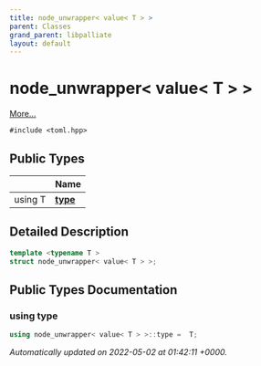```yaml
---
title: node_unwrapper< value< T > >
parent: Classes
grand_parent: libpalliate
layout: default
---
```


# node_unwrapper< value< T > >



 [More...](#detailed-description)


`#include <toml.hpp>`

## Public Types

|                | Name           |
| -------------- | -------------- |
| using T | **[type](/libpalliate/generated/Classes/structnode__unwrapper_3_01value_3_01T_01_4_01_4#using-type)**  |

## Detailed Description

```cpp
template <typename T >
struct node_unwrapper< value< T > >;
```

## Public Types Documentation

### using type

```cpp
using node_unwrapper< value< T > >::type =  T;
```



_Automatically updated on 2022-05-02 at 01:42:11 +0000._